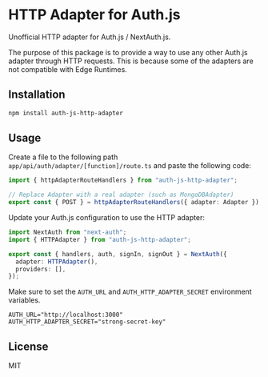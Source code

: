 # HTTP Adapter for Auth.js

Unofficial HTTP adapter for Auth.js / NextAuth.js.

The purpose of this package is to provide a way to use any other Auth.js adapter through HTTP requests.
This is because some of the adapters are not compatible with Edge Runtimes.

## Installation

```bash npm2yarn
npm install auth-js-http-adapter
```

## Usage

Create a file to the following path `app/api/auth/adapter/[function]/route.ts` and paste the following code:

```ts filename="/app/api/auth/adapter/[function]/route.ts"
import { httpAdapterRouteHandlers } from "auth-js-http-adapter";

// Replace Adapter with a real adapter (such as MongoDBAdapter)
export const { POST } = httpAdapterRouteHandlers({ adapter: Adapter });
```

Update your Auth.js configuration to use the HTTP adapter:

```ts filename="/auth.ts"
import NextAuth from "next-auth";
import { HTTPAdapter } from "auth-js-http-adapter";

export const { handlers, auth, signIn, signOut } = NextAuth({
  adapter: HTTPAdapter(),
  providers: [],
});
```

Make sure to set the `AUTH_URL` and `AUTH_HTTP_ADAPTER_SECRET` environment variables.

```dotenv filename=".env.local"
AUTH_URL="http://localhost:3000"
AUTH_HTTP_ADAPTER_SECRET="strong-secret-key"
```

## License

MIT
